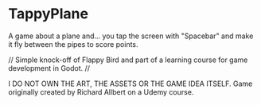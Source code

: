 # TappyPlane
A game about a plane and... you tap the screen with "Spacebar" and make it fly between the pipes to score points.

// Simple knock-off of Flappy Bird and part of a learning course for game development in Godot. //

I DO NOT OWN THE ART, THE ASSETS OR THE GAME IDEA ITSELF.
Game originally created by Richard Allbert on a Udemy course.
